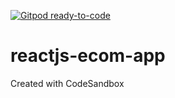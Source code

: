 [![Gitpod ready-to-code](https://img.shields.io/badge/Gitpod-ready--to--code-blue?logo=gitpod)](https://gitpod.io/#https://github.com/ankitsingh101/reactjs-ecom-app)

# reactjs-ecom-app
Created with CodeSandbox
